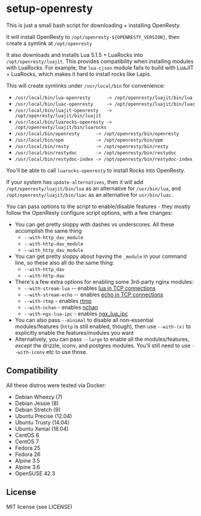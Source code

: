 # setup-openresty

This is just a small bash script for downloading + installing OpenResty.

It will install OpenResty to `/opt/openresty-${OPENRESTY_VERSION}`, then
create a symlink at `/opt/openresty`

It also downloads and installs Lua 5.1.5 + LuaRocks into `/opt/openresty/luajit`.
This provides compatibility when installing modules with LuaRocks. For example,
the `lua-cjson` module fails to build with LuaJIT + LuaRocks, which makes it
hard to install rocks like Lapis.

This will create symlinks under `/usr/local/bin` for convenience:

* `/usr/local/bin/lua-openresty      -> /opt/openresty/luajit/bin/lua`
* `/usr/local/bin/luac-openresty     -> /opt/openresty/luajit/bin/luac`
* `/usr/local/bin/luajit-openresty   -> /opt/openresty/luajit/bin/luajit`
* `/usr/local/bin/luarocks-openresty -> /opt/openresty/luajit/bin/luarocks`
* `/usr/local/bin/openresty      -> /opt/openresty/bin/openresty`
* `/usr/local/bin/opm            -> /opt/openresty/bin/opm`
* `/usr/local/bin/resty          -> /opt/openresty/bin/resty`
* `/usr/local/bin/restydoc       -> /opt/openresty/bin/restydoc`
* `/usr/local/bin/restydoc-index -> /opt/openresty/bin/restydoc-index`

You'll be able to call `luarocks-openresty` to install Rocks into OpenResty.

If your system has `update-alternatives`, then it will
add `/opt/openresty/luajit/bin/lua` as an alternative for `/usr/bin/lua`,
and `/opt/openresty/luajit/bin/luac` as an alternative for `usr/bin/luac`.

You can pass options to the script to enable/disable features - they mostly
follow the OpenResty configure script options, with a few changes:

* You can get pretty sloppy with dashes vs underscores. All these
  accomplish the same thing
  * `--with-http_dav_module`
  * `--with-http-dav_module`
  * `--with_http_dav_module`
* You can get pretty sloppy about having the `_module` in your command line,
so these also all do the same thing:
  * `--with-http_dav`
  * `--with-http-dav`
* There's a few extra options for enabling some 3rd-party nginx modules:
  * `--with-stream-lua` -- enables [lua in TCP connections](https://github.com/openresty/stream-lua-nginx-module)
  * `--with-stream-echo` -- enables [echo in TCP connections](https://github.com/openresty/stream-echo-nginx-module)
  * `--with-rtmp` - enables [rtmp](https://github.com/arut/nginx-rtmp-module)
  * `--with-nchan` - enables [nchan](https://github.com/slact/nchan)
  * `--with-ngx-lua-ipc` - enables [ngx_lua_ipc](https://github.com/slact/ngx_lua_ipc)
* You can also pass `--minimal` to disable all non-essential modules/features (`http` is still enabled, though),
then use `--with-(x)` to explicitly enable the features/modules you want
* Alternatively, you can pass `--large` to enable all the modules/features, *except* the drizzle, iconv, and postgres
modules. You'll still need to use `--with-iconv` etc to use those.

## Compatibility

All these distros were tested via Docker:

* Debian Wheezy (7)
* Debian Jessie (8)
* Debian Stretch (9)
* Ubuntu Precise (12.04)
* Ubuntu Trusty (14.04)
* Ubuntu Xenial (16.04)
* CentOS 6
* CentOS 7
* Fedora 25
* Fedora 26
* Alpine 3.5
* Alpine 3.6
* OpenSUSE 42.3

## License

MIT license (see LICENSE)
